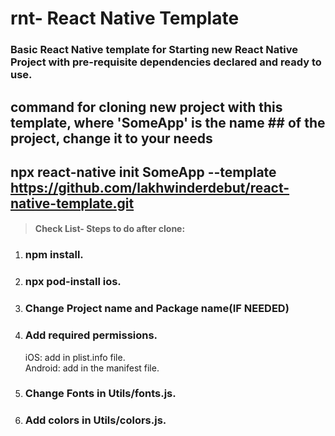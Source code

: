 # rnt- React Native Template

### Basic React Native template for Starting new React Native Project with pre-requisite dependencies declared and ready to use.

## command for cloning new project with this template, where 'SomeApp' is the name ## of the project, change it to your needs

## npx react-native init SomeApp --template https://github.com/lakhwinderdebut/react-native-template.git

> #### Check List- Steps to do after clone:

1. ### npm install.
2. ### npx pod-install ios.
3. ### Change Project name and Package name(IF NEEDED)
4. ### Add required permissions.
   iOS: add in plist.info file.  
   Android: add in the manifest file.
5. ### Change Fonts in Utils/fonts.js.
6. ### Add colors in Utils/colors.js.
